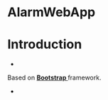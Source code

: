 # AlarmWebApp


  Introduction
  ============
 -
 Based on **[Bootstrap ](http://bootstrapk.com/)** framework. 
          
 -

